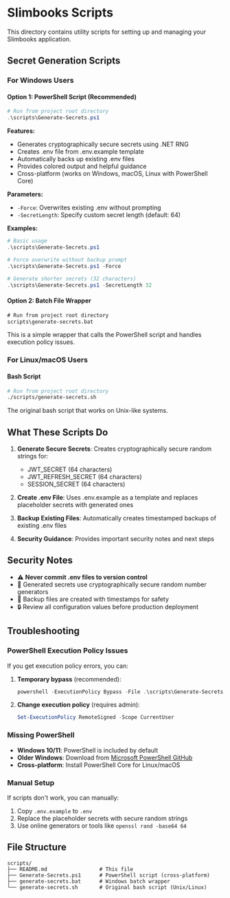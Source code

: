 # Slimbooks Scripts

This directory contains utility scripts for setting up and managing your Slimbooks application.

## Secret Generation Scripts

### For Windows Users

#### Option 1: PowerShell Script (Recommended)
```powershell
# Run from project root directory
.\scripts\Generate-Secrets.ps1
```

**Features:**
- Generates cryptographically secure secrets using .NET RNG
- Creates .env file from .env.example template
- Automatically backs up existing .env files
- Provides colored output and helpful guidance
- Cross-platform (works on Windows, macOS, Linux with PowerShell Core)

**Parameters:**
- `-Force`: Overwrites existing .env without prompting
- `-SecretLength`: Specify custom secret length (default: 64)

**Examples:**
```powershell
# Basic usage
.\scripts\Generate-Secrets.ps1

# Force overwrite without backup prompt
.\scripts\Generate-Secrets.ps1 -Force

# Generate shorter secrets (32 characters)
.\scripts\Generate-Secrets.ps1 -SecretLength 32
```

#### Option 2: Batch File Wrapper
```cmd
# Run from project root directory
scripts\generate-secrets.bat
```

This is a simple wrapper that calls the PowerShell script and handles execution policy issues.

### For Linux/macOS Users

#### Bash Script
```bash
# Run from project root directory
./scripts/generate-secrets.sh
```

The original bash script that works on Unix-like systems.

## What These Scripts Do

1. **Generate Secure Secrets**: Creates cryptographically secure random strings for:
   - JWT_SECRET (64 characters)
   - JWT_REFRESH_SECRET (64 characters) 
   - SESSION_SECRET (64 characters)

2. **Create .env File**: Uses .env.example as a template and replaces placeholder secrets with generated ones

3. **Backup Existing Files**: Automatically creates timestamped backups of existing .env files

4. **Security Guidance**: Provides important security notes and next steps

## Security Notes

- ⚠️ **Never commit .env files to version control**
- 🔐 Generated secrets use cryptographically secure random number generators
- 📁 Backup files are created with timestamps for safety
- 🔒 Review all configuration values before production deployment

## Troubleshooting

### PowerShell Execution Policy Issues
If you get execution policy errors, you can:

1. **Temporary bypass** (recommended):
   ```powershell
   powershell -ExecutionPolicy Bypass -File .\scripts\Generate-Secrets.ps1
   ```

2. **Change execution policy** (requires admin):
   ```powershell
   Set-ExecutionPolicy RemoteSigned -Scope CurrentUser
   ```

### Missing PowerShell
- **Windows 10/11**: PowerShell is included by default
- **Older Windows**: Download from [Microsoft PowerShell GitHub](https://github.com/PowerShell/PowerShell)
- **Cross-platform**: Install PowerShell Core for Linux/macOS

### Manual Setup
If scripts don't work, you can manually:
1. Copy `.env.example` to `.env`
2. Replace the placeholder secrets with secure random strings
3. Use online generators or tools like `openssl rand -base64 64`

## File Structure

```
scripts/
├── README.md                 # This file
├── Generate-Secrets.ps1      # PowerShell script (cross-platform)
├── generate-secrets.bat      # Windows batch wrapper
└── generate-secrets.sh       # Original bash script (Unix/Linux)
```
